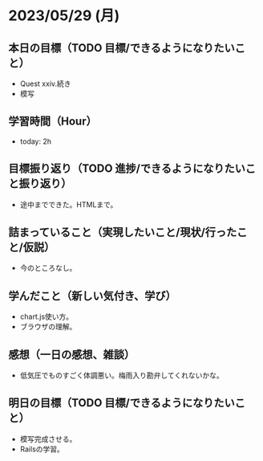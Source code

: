# 2023/05/29 (月)

## 本日の目標（TODO 目標/できるようになりたいこと）

- Quest xxiv.続き
- 模写

## 学習時間（Hour）

- today: 2h

## 目標振り返り（TODO 進捗/できるようになりたいこと振り返り）

- 途中までできた。HTMLまで。

## 詰まっていること（実現したいこと/現状/行ったこと/仮説）

- 今のところなし。

## 学んだこと（新しい気付き、学び）

- chart.js使い方。
- ブラウザの理解。

## 感想（一日の感想、雑談）

- 低気圧でものすごく体調悪い。梅雨入り勘弁してくれないかな。

## 明日の目標（TODO 目標/できるようになりたいこと）

- 模写完成させる。
- Railsの学習。
